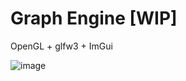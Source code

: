 # Graph Engine [WIP]

OpenGL + glfw3 + ImGui

![image](https://github.com/Dolaxom/CPP_GraphEngine/assets/51160711/8d3ccfd2-2a5e-4cf4-9024-5ab46d269201)
